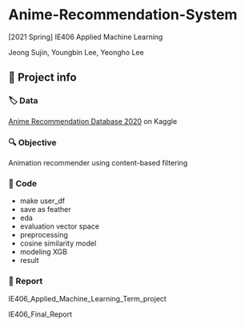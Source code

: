 # Anime-Recommendation-System

[2021 Spring] IE406 Applied Machine Learning

Jeong Sujin, Youngbin Lee, Yeongho Lee

## :triangular_flag_on_post: Project info

### :label: Data

<a href="[Anime Recommendation Database 2020 | Kaggle](https://www.kaggle.com/datasets/hernan4444/anime-recommendation-database-2020)">Anime Recommendation Database 2020</a> on Kaggle

### :mag: Objective

Animation recommender using content-based filtering

### :electric_plug: Code

- make user_df
- save as feather
- eda
- evaluation vector space
- preprocessing
- cosine similarity model
- modeling XGB
- result

### :loudspeaker: Report 

IE406_Applied_Machine_Learning_Term_project

IE406_Final_Report

